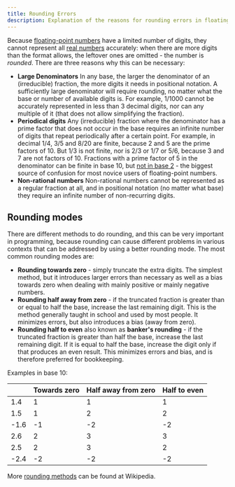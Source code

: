 ```yaml
--- 
title: Rounding Errors
description: Explanation of the reasons for rounding errors in floating-point math, and of rounding modes.
---
```


Because [floating-point numbers](/formats/fp/) have a limited number of digits, they cannot represent all
[real numbers](http://en.wikipedia.org/wiki/Real_number) accurately: when there
are more digits than the format allows, the leftover ones are omitted - the number is
*rounded*. There are three reasons why this can be necessary:

* **Large Denominators**
  In any base, the larger the denominator of an (irreducible) fraction, the more digits it needs in
  positional notation. A sufficiently large denominator will require rounding, no
  matter what the base or number of available digits is. For example, 1/1000
  cannot be accurately represented in less than 3 decimal digits, nor can any
  multiple of it (that does not allow simplifying the fraction).
* **Periodical digits**
  Any (irreducible) fraction where the denominator has a prime factor that does not occur in the base
  requires an infinite number of digits that repeat periodically after a certain point.
  For example, in decimal 1/4, 3/5 and 8/20 are finite, because 2 and 
  5 are the prime factors of 10. But 1/3 is not finite, nor is 2/3 or 1/7 or 5/6, because 3 
  and 7 are not factors of 10. Fractions with a prime factor of 5 in the denominator
  can be finite in base 10, but [not in base 2](/formats/binary/) - the biggest source of confusion for most
  novice users of floating-point numbers.
* **Non-rational numbers**
  Non-rational numbers cannot be represented as a regular fraction at all, and in
  positional notation (no matter what base) they require an infinite number of non-recurring digits.

Rounding modes
--------------
There are different methods to do rounding, and this can be very important in programming,
because rounding can cause different problems in various contexts that can be addressed by
using a better rounding mode. The most common rounding modes are:

* **Rounding towards zero** - simply truncate the extra digits. The
  simplest method, but it introduces larger errors than necessary as well
  as a bias towards zero when dealing with mainly positive or mainly
  negative numbers.
* **Rounding half away from zero** - if the truncated fraction is greater than or equal to half the base,
  increase the last remaining digit. This is the method generally taught in school and used by most
  people. It minimizes errors, but also introduces a bias (away from zero).
* **Rounding half to even** also known as **banker's rounding** - if the truncated fraction is 
  greater than half the base,
  increase the last remaining digit. If it is equal to half the base, increase the digit only
  if that produces an even result. This minimizes errors and bias, and is therefore preferred for bookkeeping.

Examples in base 10:

|      | Towards zero | Half away from zero | Half to even |
|------|--------------|---------------------|--------------|
|  1.4 |  1 |  1 |  1 |
|  1.5 |  1 |  2 |  2 |
| -1.6 | -1 | -2 | -2 |
|  2.6 |  2 |  3 |  3 |
|  2.5 |  2 |  3 |  2 |
| -2.4 | -2 | -2 | -2 |
  
More [rounding methods](http://en.wikipedia.org/wiki/Rounding) can be found at Wikipedia. 
